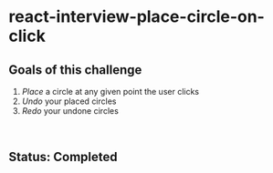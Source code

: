 # react-interview-place-circle-on-click

## Goals of this challenge

1. _Place_ a circle at any given point the user clicks
2. _Undo_ your placed circles
3. _Redo_ your undone circles

</br>

## Status: Completed
